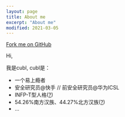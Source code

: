 ```yaml
---
layout: page
title: About me
excerpt: "About me"
modified: 2021-03-05
---
```


<!-- <a href="https://github.com/cubarco/cubarco.github.io"><img style="position: absolute; top: 0; right: 0; border: 0; z-index: 99999;" src="https://camo.githubusercontent.com/38ef81f8aca64bb9a64448d0d70f1308ef5341ab/68747470733a2f2f73332e616d617a6f6e6177732e636f6d2f6769746875622f726962626f6e732f666f726b6d655f72696768745f6461726b626c75655f3132313632312e706e67" alt="Fork me on GitHub" data-canonical-src="https://s3.amazonaws.com/github/ribbons/forkme_right_darkblue_121621.png"></a> -->

<div>
    <link href="{{ site.ghmirror }}/assets/css/vendor/gh-fork-ribbon.min.css" rel="stylesheet">
    <style>
        .github-fork-ribbon:before {
            background-color: #000;
        }
    </style>
    <a class="github-fork-ribbon" href="https://github.com/cubarco/cubarco.github.io" data-ribbon="Fork me on GitHub" title="Fork me on GitHub">Fork me on GitHub</a>
</div>

Hi,

我是cubl, cubl是：

- 一个易上瘾者
- 安全研究员@快手 // 前安全研究员@华为ICSL
- INFP-T型人格([?](https://www.16personalities.com/ch/%E4%BA%BA%E6%A0%BC%E6%B5%8B%E8%AF%95))
- 54.26%南方汉族、44.27%北方汉族([?](https://www.wegene.com/shop/?_source=R_757185_8961E4))
- ...

